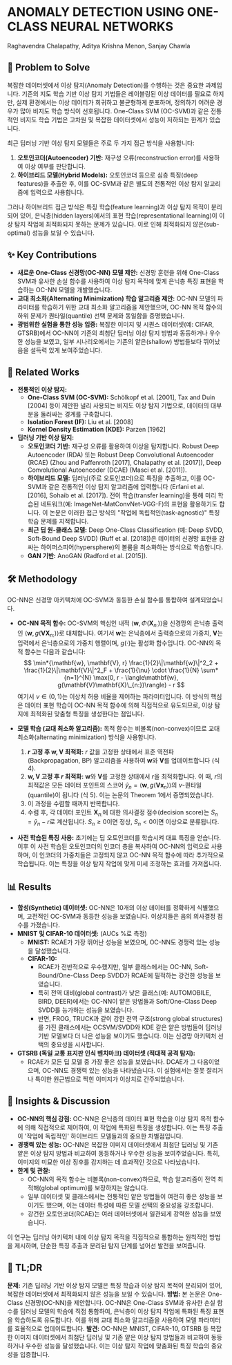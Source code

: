 # ANOMALY DETECTION USING ONE-CLASS NEURAL NETWORKS

Raghavendra Chalapathy, Aditya Krishna Menon, Sanjay Chawla

## 🧩 Problem to Solve

복잡한 데이터셋에서 이상 탐지(Anomaly Detection)를 수행하는 것은 중요한 과제입니다. 기존의 지도 학습 기반 이상 탐지 기법들은 레이블링된 이상 데이터를 필요로 하지만, 실제 환경에서는 이상 데이터가 희귀하고 불균형하게 분포하며, 정의하기 어려운 경우가 많아 비지도 학습 방식이 선호됩니다. One-Class SVM (OC-SVM)과 같은 전통적인 비지도 학습 기법은 고차원 및 복잡한 데이터셋에서 성능이 저하되는 한계가 있습니다.

최근 딥러닝 기반 이상 탐지 모델들은 주로 두 가지 접근 방식을 사용합니다:

1. **오토인코더(Autoencoder) 기반:** 재구성 오류(reconstruction error)를 사용하여 이상 여부를 판단합니다.
2. **하이브리드 모델(Hybrid Models):** 오토인코더 등으로 심층 특징(deep features)을 추출한 후, 이를 OC-SVM과 같은 별도의 전통적인 이상 탐지 알고리즘에 입력으로 사용합니다.

그러나 하이브리드 접근 방식은 특징 학습(feature learning)과 이상 탐지 목적이 분리되어 있어, 은닉층(hidden layers)에서의 표현 학습(representational learning)이 이상 탐지 작업에 최적화되지 못하는 문제가 있습니다. 이로 인해 최적화되지 않은(sub-optimal) 성능을 보일 수 있습니다.

## ✨ Key Contributions

- **새로운 One-Class 신경망(OC-NN) 모델 제안:** 신경망 훈련을 위해 One-Class SVM과 유사한 손실 함수를 사용하여 이상 탐지 목적에 맞게 은닉층 특징 표현을 학습하는 OC-NN 모델을 개발했습니다.
- **교대 최소화(Alternating Minimization) 학습 알고리즘 제안:** OC-NN 모델의 파라미터를 학습하기 위한 교대 최소화 알고리즘을 제안했으며, OC-NN 목적 함수의 하위 문제가 퀀타일(quantile) 선택 문제와 동일함을 증명했습니다.
- **광범위한 실험을 통한 성능 입증:** 복잡한 이미지 및 시퀀스 데이터셋(예: CIFAR, GTSRB)에서 OC-NN이 기존의 최첨단 딥러닝 이상 탐지 방법과 동등하거나 우수한 성능을 보였고, 일부 시나리오에서는 기존의 얕은(shallow) 방법들보다 뛰어났음을 설득력 있게 보여주었습니다.

## 📎 Related Works

- **전통적인 이상 탐지:**
  - **One-Class SVM (OC-SVM):** Schölkopf et al. [2001], Tax and Duin [2004] 등이 제안한 널리 사용되는 비지도 이상 탐지 기법으로, 데이터의 대부분을 둘러싸는 경계를 구축합니다.
  - **Isolation Forest (IF):** Liu et al. [2008]
  - **Kernel Density Estimation (KDE):** Parzen [1962]
- **딥러닝 기반 이상 탐지:**
  - **오토인코더 기반:** 재구성 오류를 활용하여 이상을 탐지합니다. Robust Deep Autoencoder (RDA) 또는 Robust Deep Convolutional Autoencoder (RCAE) (Zhou and Paffenroth [2017], Chalapathy et al. [2017]), Deep Convolutional Autoencoder (DCAE) (Masci et al. [2011]).
  - **하이브리드 모델:** 딥러닝(주로 오토인코더)으로 특징을 추출하고, 이를 OC-SVM과 같은 전통적인 이상 탐지 알고리즘에 입력합니다 (Erfani et al. [2016], Sohaib et al. [2017]). 전이 학습(transfer learning)을 통해 미리 학습된 네트워크(예: ImageNet-MatConvNet-VGG-F)의 표현을 활용하기도 합니다. 이 논문은 이러한 접근 방식의 "작업에 독립적인(task-agnostic)" 특징 학습 문제를 지적합니다.
  - **최근 딥 원-클래스 모델:** Deep One-Class Classification (예: Deep SVDD, Soft-Bound Deep SVDD) (Ruff et al. [2018])은 데이터의 신경망 표현을 감싸는 하이퍼스피어(hypersphere)의 볼륨을 최소화하는 방식으로 학습합니다.
  - **GAN 기반:** AnoGAN (Radford et al. [2015]).

## 🛠️ Methodology

OC-NN은 신경망 아키텍처에 OC-SVM과 동등한 손실 함수를 통합하여 설계되었습니다.

- **OC-NN 목적 함수:**
  OC-SVM의 핵심인 내적 $\langle \mathbf{w}, \Phi(\mathbf{X}_{n:})\rangle$을 신경망의 은닉층 출력인 $\langle \mathbf{w}, g(\mathbf{V}\mathbf{X}_{n:})\rangle$로 대체합니다. 여기서 $\mathbf{w}$는 은닉층에서 출력층으로의 가중치, $\mathbf{V}$는 입력에서 은닉층으로의 가중치 행렬이며, $g(\cdot)$는 활성화 함수입니다.
  OC-NN의 목적 함수는 다음과 같습니다:
  $$ \min*{\mathbf{w}, \mathbf{V}, r} \frac{1}{2}\|\mathbf{w}\|^2_2 + \frac{1}{2}\|\mathbf{V}\|^2_F + \frac{1}{\nu} \cdot \frac{1}{N} \sum*{n=1}^{N} \max(0, r - \langle\mathbf{w}, g(\mathbf{V}\mathbf{X}\_{n:})\rangle) - r $$
    여기서 $\nu \in (0,1)$는 이상치 허용 비율을 제어하는 파라미터입니다. 이 방식의 핵심은 데이터 표현 학습이 OC-NN 목적 함수에 의해 직접적으로 유도되므로, 이상 탐지에 최적화된 맞춤형 특징을 생성한다는 점입니다.

- **모델 학습 (교대 최소화 알고리즘):**
  목적 함수는 비볼록(non-convex)이므로 교대 최소화(alternating minimization) 방식을 사용합니다.

  1. **$r$ 고정 후 $\mathbf{w}, \mathbf{V}$ 최적화:** $r$ 값을 고정한 상태에서 표준 역전파(Backpropagation, BP) 알고리즘을 사용하여 $\mathbf{w}$와 $\mathbf{V}$를 업데이트합니다 (식 4).
  2. **$\mathbf{w}, \mathbf{V}$ 고정 후 $r$ 최적화:** $\mathbf{w}$와 $\mathbf{V}$를 고정한 상태에서 $r$을 최적화합니다. 이 때, $r$의 최적값은 모든 데이터 포인트의 스코어 $\hat{y}_n = \langle\mathbf{w}, g(\mathbf{V}\mathbf{x}_n)\rangle$의 $\nu$-퀀타일(quantile)이 됩니다 (식 5). 이는 논문의 Theorem 1에서 증명되었습니다.
  3. 이 과정을 수렴할 때까지 반복합니다.
  4. 수렴 후, 각 데이터 포인트 $\mathbf{X}_{n:}$에 대한 의사결정 점수(decision score)는 $S_n = \hat{y}_n - r$로 계산됩니다. $S_n \geq 0$이면 정상, $S_n < 0$이면 이상으로 분류됩니다.

- **사전 학습된 특징 사용:** 초기에는 딥 오토인코더를 학습시켜 대표 특징을 얻습니다. 이후 이 사전 학습된 오토인코더의 인코더 층을 복사하여 OC-NN의 입력으로 사용하며, 이 인코더의 가중치들은 고정되지 않고 OC-NN 목적 함수에 따라 추가적으로 학습됩니다. 이는 특징을 이상 탐지 작업에 맞게 미세 조정하는 효과를 가져옵니다.

## 📊 Results

- **합성(Synthetic) 데이터셋:** OC-NN은 10개의 이상 데이터를 정확하게 식별했으며, 고전적인 OC-SVM과 동등한 성능을 보였습니다. 이상치들은 음의 의사결정 점수를 가졌습니다.
- **MNIST 및 CIFAR-10 데이터셋:** (AUCs %로 측정)
  - **MNIST:** RCAE가 가장 뛰어난 성능을 보였으며, OC-NN도 경쟁력 있는 성능을 달성했습니다.
  - **CIFAR-10:**
    - RCAE가 전반적으로 우수했지만, 일부 클래스에서는 OC-NN, Soft-Bound/One-Class Deep SVDD가 RCAE에 필적하는 강건한 성능을 보였습니다.
    - 특히 전역 대비(global contrast)가 낮은 클래스(예: AUTOMOBILE, BIRD, DEER)에서는 OC-NN이 얕은 방법들과 Soft/One-Class Deep SVDD를 능가하는 성능을 보였습니다.
    - 반면, FROG, TRUCK과 같이 강한 전역 구조(strong global structures)를 가진 클래스에서는 OCSVM/SVDD와 KDE 같은 얕은 방법들이 딥러닝 기반 모델보다 더 나은 성능을 보이기도 했습니다. 이는 신경망 아키텍처 선택의 중요성을 시사합니다.
- **GTSRB (독일 교통 표지판 인식 벤치마크) 데이터셋 (적대적 공격 탐지):**
  - RCAE가 모든 딥 모델 중 가장 좋은 성능을 보였습니다. DCAE가 그 다음이었으며, OC-NN도 경쟁력 있는 성능을 나타냈습니다. 이 실험에서는 잘못 잘리거나 특이한 원근법으로 찍힌 이미지가 이상치로 간주되었습니다.

## 🧠 Insights & Discussion

- **OC-NN의 핵심 강점:** OC-NN은 은닉층의 데이터 표현 학습을 이상 탐지 목적 함수에 의해 직접적으로 제어하여, 이 작업에 특화된 특징을 생성합니다. 이는 특징 추출이 '작업에 독립적인' 하이브리드 모델들과의 중요한 차별점입니다.
- **경쟁력 있는 성능:** OC-NN은 복잡한 이미지 데이터셋에서 최첨단 딥러닝 및 기존 얕은 이상 탐지 방법과 비교하여 동등하거나 우수한 성능을 보여주었습니다. 특히, 이미지의 미묘한 이상 징후를 감지하는 데 효과적인 것으로 나타났습니다.
- **한계 및 관찰:**
  - OC-NN의 목적 함수는 비볼록(non-convex)하므로, 학습 알고리즘이 전역 최적해(global optimum)를 보장하지는 않습니다.
  - 일부 데이터셋 및 클래스에서는 전통적인 얕은 방법들이 여전히 좋은 성능을 보이기도 했으며, 이는 데이터 특성에 따른 모델 선택의 중요성을 강조합니다.
  - 강건한 오토인코더(RCAE)는 여러 데이터셋에서 일관되게 강력한 성능을 보였습니다.

이 연구는 딥러닝 아키텍처 내에 이상 탐지 목적을 직접적으로 통합하는 원칙적인 방법을 제시하며, 단순한 특징 추출과 분리된 탐지 단계를 넘어선 발전을 보여줍니다.

## 📌 TL;DR

**문제:** 기존 딥러닝 기반 이상 탐지 모델은 특징 학습과 이상 탐지 목적이 분리되어 있어, 복잡한 데이터셋에서 최적화되지 않은 성능을 보일 수 있습니다.
**방법:** 본 논문은 One-Class 신경망(OC-NN)을 제안합니다. OC-NN은 One-Class SVM과 유사한 손실 함수를 딥러닝 모델의 학습에 직접 통합하여, 은닉층이 이상 탐지 작업에 특화된 특징 표현을 학습하도록 유도합니다. 이를 위해 교대 최소화 알고리즘을 사용하여 모델 파라미터를 효율적으로 업데이트합니다.
**발견:** OC-NN은 MNIST, CIFAR-10, GTSRB 등 복잡한 이미지 데이터셋에서 최첨단 딥러닝 및 기존 얕은 이상 탐지 방법들과 비교하여 동등하거나 우수한 성능을 달성했습니다. 이는 이상 탐지 작업에 맞춤화된 특징 학습의 중요성을 입증합니다.

